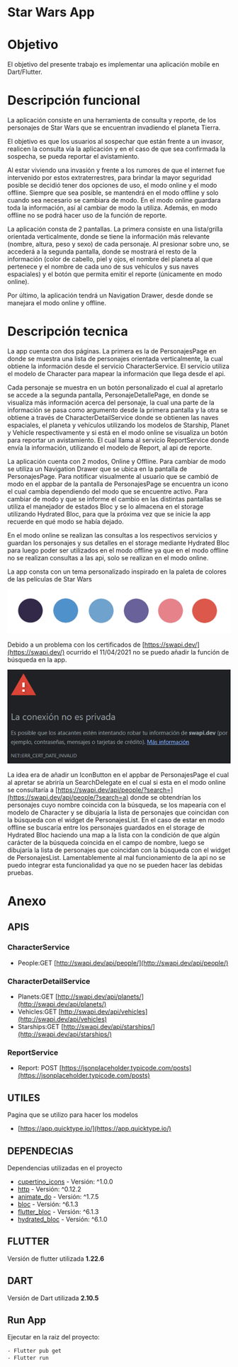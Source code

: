 # Star Wars App

# Objetivo

El objetivo del presente trabajo es implementar una aplicación mobile en Dart/Flutter.

# Descripción funcional

La aplicación consiste en una herramienta de consulta y reporte, de los personajes de Star Wars que se encuentran invadiendo el planeta Tierra.

El objetivo es que los usuarios al sospechar que están frente a un invasor, realicen la consulta vía la aplicación y en el caso de que sea confirmada la sospecha, se pueda reportar el avistamiento.

Al estar viviendo una invasión y frente a los rumores de que el internet fue intervenido por estos extraterrestres, para brindar la mayor seguridad posible se decidió tener dos opciones de uso, el modo online y el modo offline. Siempre que sea posible, se mantendrá en el modo offline y solo cuando sea necesario se cambiara de modo. En el modo online guardara toda la información, así al cambiar de modo la utiliza. Además, en modo offline no se podrá hacer uso de la función de reporte.

La aplicación consta de 2 pantallas. La primera consiste en una lista/grilla orientada verticalmente, donde se tiene la información más relevante (nombre, altura, peso y sexo) de cada personaje. Al presionar sobre uno, se accederá a la segunda pantalla, donde se mostrará el resto de la información (color de cabello, piel y ojos, el nombre del planeta al que pertenece y el nombre de cada uno de sus vehículos y sus naves espaciales) y el botón que permita emitir el reporte (únicamente en modo online).

Por último, la aplicación tendrá un Navigation Drawer, desde donde se manejara el modo online y offline.

# Descripción tecnica

La app cuenta con dos páginas. La primera es la de PersonajesPage en donde se muestra una lista de personajes orientada verticalmente, la cual obtiene la información desde el servicio CharacterService. El servicio utiliza el modelo de Character para mapear la información que llega desde el api.

Cada personaje se muestra en un botón personalizado el cual al apretarlo se accede a la segunda pantalla, PersonajeDetallePage, en donde se visualiza más información acerca del personaje, la cual una parte de la información se pasa como argumento desde la primera pantalla y la otra se obtiene a través de CharacterDetailService donde se obtienen las naves espaciales, el planeta y vehículos utilizando los modelos de Starship, Planet y Vehicle respectivamente y si está en el modo online se visualiza un botón para reportar un avistamiento. El cual llama al servicio ReportService donde envía la información, utilizando el modelo de Report, al api de reporte.

La aplicación cuenta con 2 modos, Online y Offline. Para cambiar de modo se utiliza un Navigation Drawer que se ubica en la pantalla de PersonajesPage. Para notificar visualmente al usuario que se cambió de modo en el appbar de la pantalla de PersonajesPage se encuentra un icono el cual cambia dependiendo del modo que se encuentre activo. Para cambiar de modo y que se informe el cambio en las distintas pantallas se utiliza el manejador de estados Bloc y se lo almacena en el storage utilizando Hydrated Bloc, para que la próxima vez que se inicie la app recuerde en qué modo se había dejado.

En el modo online se realizan las consultas a los respectivos servicios y guardan los personajes y sus detalles en el storage mediante Hydrated Bloc para luego poder ser utilizados en el modo offline ya que en el modo offline no se realizan consultas a las api, solo se realizan en el modo online.

La app consta con un tema personalizado inspirado en la paleta de colores de las películas de Star Wars

![PaletaDeColoresStarWarsApp](https://github.com/facundonaraujo/star-wars-app/raw/master/PaletaDeColoresStarWarsApp.jpg)

Debido a un problema con los certificados de [https://swapi.dev/](https://swapi.dev/) ocurrido el 11/04/2021 no se puedo añadir la función de búsqueda en la app. 

![SwapApiError](https://github.com/facundonaraujo/star-wars-app/raw/master/SwapApiError.png)

La idea era de añadir un IconButton en el appbar de PersonajesPage el cual al apretar se abriría un SearchDelegate en el cual si esta en el modo online se consultaría a [https://swapi.dev/api/people/?search=](https://swapi.dev/api/people/?search=a) donde se obtendrían los personajes cuyo nombre coincida con la búsqueda, se los mapearía con el modelo de Character y se dibujaría la lista de personajes que coincidan con la búsqueda con el widget de PersonajesList. En el caso de estar en modo offline se buscaría entre los personajes guardados en el storage de Hydrated Bloc haciendo una map a la lista con la condición de que algún carácter de la búsqueda coincida en el campo de nombre, luego se dibujaría la lista de personajes que coincidan con la búsqueda con el widget de PersonajesList. Lamentablemente al mal funcionamiento de la api no se puedo integrar esta funcionalidad ya que no se pueden hacer las debidas pruebas.

# Anexo

## APIS

### CharacterService

- People:GET [http://swapi.dev/api/people/](http://swapi.dev/api/people/)

### CharacterDetailService

- Planets:GET [http://swapi.dev/api/planets/](http://swapi.dev/api/planets/)
- Vehicles:GET [http://swapi.dev/api/vehicles](http://swapi.dev/api/vehicles)
- Starships:GET [http://swapi.dev/api/starships/](http://swapi.dev/api/starships/)

### ReportService

- Report: POST [https://jsonplaceholder.typicode.com/posts](https://jsonplaceholder.typicode.com/posts)

## UTILES

Pagina que se utilizo para hacer los modelos

- [https://app.quicktype.io/](https://app.quicktype.io/)

## DEPENDECIAS

Dependencias utilizadas en el proyecto

- [cupertino_icons](https://pub.dev/packages/cupertino_icons) - Versión: ^1.0.0
- [http](https://pub.dev/packages/http) - Versión: ^0.12.2
- [animate_do](https://pub.dev/packages/animate_do) - Versión: ^1.7.5
- [bloc](https://pub.dev/packages/bloc) - Versión: ^6.1.3
- [flutter_bloc](https://pub.dev/packages/flutter_bloc)  - Versión: ^6.1.3
- [hydrated_bloc](https://pub.dev/packages/hydrated_bloc)  - Versión: ^6.1.0

## FLUTTER

Versión de flutter utilizada **1.22.6**

## DART

Versión de Dart utilizada **2.10.5**

## Run App

Ejecutar en la raiz del proyecto:

    - Flutter pub get
    - Flutter run